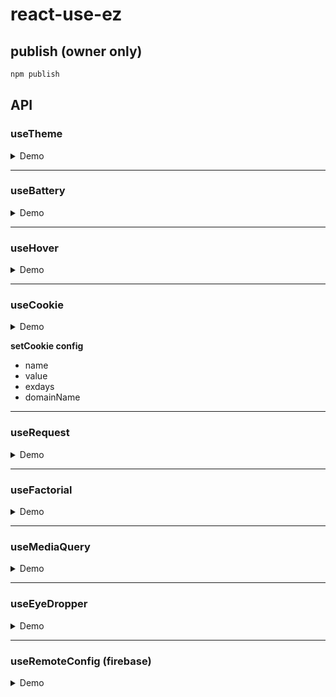 # react-use-ez

## publish (owner only)

```js
npm publish
```

## API

### useTheme

<details close>
<summary>Demo</summary>

```js
import { useTheme, Theme } from "react-use-ez";

const [theme, changeTheme] = useTheme()

<button onClick={() => changeTheme()}>change theme</button>
```

</details>

---

### useBattery

<details close>
<summary>Demo</summary>

```js
import { useBattery } from 'react-use-ez'

const battery = useBattery()
```

</details>

---

### useHover

<details close>
<summary>Demo</summary>

```js
import { useHover } from 'react-use-ez'

const [hoverRef, isHovering] = useHover()

<div ref={hoverRef}>{isHovering ? "Hovering" : "Not Hovering"}</div>
```

</details>

---

### useCookie

<details close>
<summary>Demo</summary>

```js
import { useCookie } from 'react-use-ez'

const [getCookie, setCookie] = useCookie()

console.log(getCookie("cookie-name"))

<button
    onClick={() => {
      setCookie("cookie-name", "cookie-value");
    }}
  >
    點擊
</button>
```

</details>

**setCookie config**

- name
- value
- exdays
- domainName

---

### useRequest

<details close>
<summary>Demo</summary>

```js
import { useRequest } from 'react-use-ez'

const getUser = (): Promise<any> => {...}

const { loading, data: users, error } = useRequest(getUsers);
```

</details>

---

### useFactorial

<details close>
<summary>Demo</summary>

```js
import { useFactorial } from 'react-use-ez'

const { result } = useFactorial(3) // 6
```

</details>

---

### useMediaQuery

<details close>
<summary>Demo</summary>

```js
import { useMediaQuery } from 'react-use-ez'

const isLargeScreen = useMediaQuery('(min-width: 1024px)')
```

</details>

---

### useEyeDropper

<details close>
<summary>Demo</summary>

```js
import { useEyeDropper } from 'react-use-ez'

const { isSupported, sRGBHex, open } = useEyeDropper()
```

</details>

---

### useRemoteConfig (firebase)

<details close>
<summary>Demo</summary>

```js
import { useRemoteConfig } from 'react-use-ez'

const firebaseConfig = {
  apiKey: ''
  authDomain: ''
  projectId: ''
  storageBucket: ''
  messagingSenderId: ''
  appId: ''
}

const message = useRemoteConfig(firebaseConfig, 'config-name')
```
